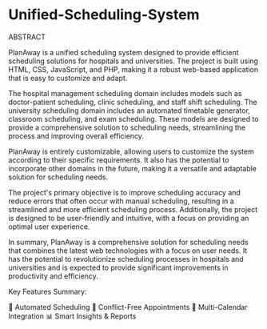 # Unified-Scheduling-System

ABSTRACT

PlanAway is a unified scheduling system designed to provide efficient scheduling solutions for hospitals and universities. The project is built using HTML, CSS, JavaScript, and PHP, making it a robust web-based application that is easy to customize and adapt.

The hospital management scheduling domain includes models such as doctor-patient scheduling, clinic scheduling, and staff shift scheduling. The university scheduling domain includes an automated timetable generator, classroom scheduling, and exam scheduling. These models are designed to provide a comprehensive solution to scheduling needs, streamlining the process and improving overall efficiency.

PlanAway is entirely customizable, allowing users to customize the system according to their specific requirements. It also has the potential to incorporate other domains in the future, making it a versatile and adaptable solution for scheduling needs.

The project's primary objective is to improve scheduling accuracy and reduce errors that often occur with manual scheduling, resulting in a streamlined and more efficient scheduling process. Additionally, the project is designed to be user-friendly and intuitive, with a focus on providing an optimal user experience.

In summary, PlanAway is a comprehensive solution for scheduling needs that combines the latest web technologies with a focus on user needs. It has the potential to revolutionize scheduling processes in hospitals and universities and is expected to provide significant improvements in productivity and efficiency.


Key Features Summary:

🤖 Automated Scheduling
🔄 Conflict-Free Appointments
📅 Multi-Calendar Integration
📊 Smart Insights & Reports
